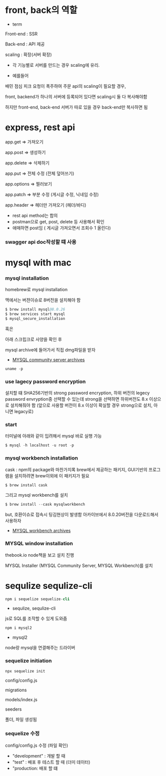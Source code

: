 # front, back의 역할

- term

Front-end : SSR

Back-end : API 제공

scaling : 확장(서버 확장)

- 각 기능별로 서버를 만드는 경우 scaling에 유리.

- 예를들어

배민 점심 피크 요청이 폭주하여 주문 api의 scaling이 필요할 경우,

front, backend가 하나의 서버에 등록되어 있다면 scaling시 둘 다 복사해야함

하지만 front-end, back-end 서버가 따로 있을 경우 back-end만 복사하면 됨

# express, rest api

app.get => 가져오기

app.post => 생성하기

app.delete => 삭제하기

app.put => 전체 수정 (전체 덮어쓰기)

app.options => 찔러보기

app.patch => 부분 수정 (게시글 수정, 닉네임 수정)

app.header => 헤더만 가져오기 (헤더/바디)

- rest api method는 합의
- postman으로 get, post, delete 등 사용해서 확인
- 애매하면 post임 ( 게시글 가져오면서 조회수 1 올린다)

### swagger api doc작성할 떄 사용

# mysql with mac

### mysql installation

homebrew로 mysql installation

맥에서는 버젼이슈로 8버전을 설치해야 함

```s
$ brew install mysql@8.0.26
$ brew services start mysql
$ mysql_secure_installation
```

혹은

아래 스크립크로 사양을 확인 후

mysql archive에 들어가서 직접 dmg파일을 받자

- [MYSQL community server archives](https://downloads.mysql.com/archives/community/)

```s
uname -p
```

### use lagecy password encryption

설치할 떄 SHA256기반의 strong password encryption, 하위 버전의 legecy password envryption중 선택할 수 있는데 strong을 선택하면 하위버전도 8.x 이상으로 설치해줘야 함
(앞으로 사용할 버전이 8.x 이상이 확실할 경우 strong으로 설치, 아니면 legacy로)

### start

터미널에 아래와 같이 입려해서 mysql 바로 실행 가능

```s
$ mysql -h localhost -u root -p
```

### mysql workbench installation

cask : npm의 package와 마찬가지록 brew에서 제공하는 패키지, GUI기반의 프로그램을 설치하려면 brew이외에 이 패키지가 필요

```s
$ brew install cask
```

그리고 mysql workbench를 설치

```s
$ brew install --cask mysqlworkbench
```

but, 호환이슈로 접속시 팅김현상이 발생함 아카이브에서 8.0.20버전을 다운로드해서 사용하자

- [MYSQL workbench archives](https://downloads.mysql.com/archives/workbench/)

### MYSQL window installation

thebook.io node책을 보고 설치 진행

MYSQL Installer (MYSQL Community Server, MYSQL Workbench)를 설치

# sequlize sequlize-cli

```s
npm i sequelize sequelize-cli
```

- sequlize, sequlize-cli

js로 SQL를 조작할 수 있게 도와줌

```s
npm i mysql2
```

- mysql2

node랑 mysql을 연결해주는 드라이버

### sequelize initiation

```s
npx sequelize init
```

config/config.js

migrations

models/index.js

seeders

폴더, 파일 생성됨

### sequelize 수정

config/config.js 수정 (파일 확인)

- "development" : 개발 할 때
- "test" : 배포 후 테스트 할 때 (더미 데이터)
- "production: 배포 할 떄
